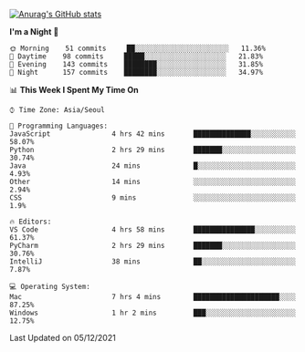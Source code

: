 
<!--
**BHyeonKim/BHyeonKim** is a ✨ _special_ ✨ repository because its `README.md` (this file) appears on your GitHub profile.

Here are some ideas to get you started:

- 🔭 I’m currently working on ...
- 🌱 I’m currently learning ...
- 👯 I’m looking to collaborate on ...
- 🤔 I’m looking for help with ...
- 💬 Ask me about ...
- 📫 How to reach me: ...
- 😄 Pronouns: ...
- ⚡ Fun fact: ...
-->
[![Anurag's GitHub stats](https://github-readme-stats.vercel.app/api?username=BHyeonKim&show_icons=true&theme=dark)
](https://github.com/anuraghazra/github-readme-stats)
<!--START_SECTION:waka-->
**I'm a Night 🦉** 

```text
🌞 Morning    51 commits     ██░░░░░░░░░░░░░░░░░░░░░░░   11.36% 
🌆 Daytime    98 commits     █████░░░░░░░░░░░░░░░░░░░░   21.83% 
🌃 Evening    143 commits    ████████░░░░░░░░░░░░░░░░░   31.85% 
🌙 Night      157 commits    ████████░░░░░░░░░░░░░░░░░   34.97%

```


📊 **This Week I Spent My Time On** 

```text
⌚︎ Time Zone: Asia/Seoul

💬 Programming Languages: 
JavaScript               4 hrs 42 mins       ██████████████░░░░░░░░░░░   58.07% 
Python                   2 hrs 29 mins       ███████░░░░░░░░░░░░░░░░░░   30.74% 
Java                     24 mins             █░░░░░░░░░░░░░░░░░░░░░░░░   4.93% 
Other                    14 mins             ░░░░░░░░░░░░░░░░░░░░░░░░░   2.94% 
CSS                      9 mins              ░░░░░░░░░░░░░░░░░░░░░░░░░   1.9%

🔥 Editors: 
VS Code                  4 hrs 58 mins       ███████████████░░░░░░░░░░   61.37% 
PyCharm                  2 hrs 29 mins       ███████░░░░░░░░░░░░░░░░░░   30.76% 
IntelliJ                 38 mins             ██░░░░░░░░░░░░░░░░░░░░░░░   7.87%

💻 Operating System: 
Mac                      7 hrs 4 mins        █████████████████████░░░░   87.25% 
Windows                  1 hr 2 mins         ███░░░░░░░░░░░░░░░░░░░░░░   12.75%

```


 Last Updated on 05/12/2021
<!--END_SECTION:waka-->

